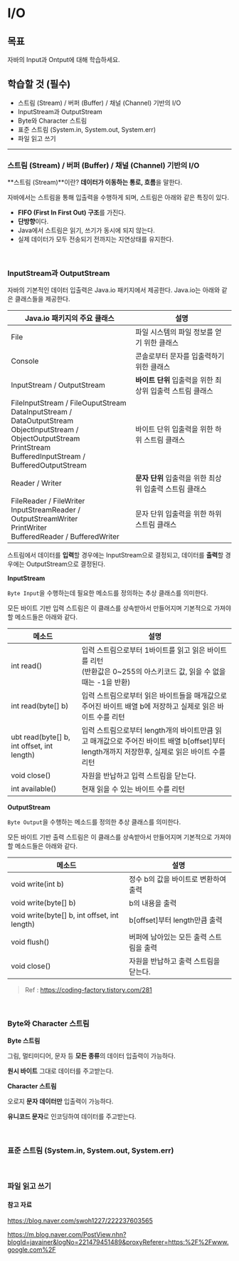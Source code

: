 # I/O

## 목표

자바의 Input과 Ontput에 대해 학습하세요.

## 학습할 것 (필수)

- 스트림 (Stream) / 버퍼 (Buffer) / 채널 (Channel) 기반의 I/O
- InputStream과 OutputStream
- Byte와 Character 스트림
- 표준 스트림 (System.in, System.out, System.err)
- 파일 읽고 쓰기

---

### 스트림 (Stream) / 버퍼 (Buffer) / 채널 (Channel) 기반의 I/O

**스트림 (Stream)**이란? **데이터가 이동하는 통로, 흐름**을 말한다.

자바에서는 스트림을 통해 입출력을 수행하게 되며, 스트림은 아래와 같은 특징이 있다.

* **FIFO (First In First Out) 구조**를 가진다.
* **단방향**이다.
* Java에서 스트림은 읽기, 쓰기가 동시에 되지 않는다.
* 실제 데이터가 모두 전송되기 전까지는 지연상태를 유지한다.

<br/>

### InputStream과 OutputStream

자바의 기본적인 데이터 입출력은 Java.io 패키지에서 제공한다. Java.io는 아래와 같은 클래스들을 제공한다.

| Java.io 패키지의 주요 클래스                                 | 설명                                                      |
| ------------------------------------------------------------ | --------------------------------------------------------- |
| File                                                         | 파일 시스템의 파일 정보를 얻기 위한 클래스                |
| Console                                                      | 콘솔로부터 문자를 입출력하기 위한 클래스                  |
| InputStream / OutputStream                                   | **바이트 단위** 입출력을 위한 최상위 입출력 스트림 클래스 |
| FileInputStream / FileOuputStream<br />DataInputStream / DataOutputStream<br />ObjectInputStream / ObjectOutputStream<br />PrintStream<br />BufferedInputStream / BufferedOutputStream | 바이트 단위 입출력을 위한 하위 스트림 클래스              |
| Reader / Writer                                              | **문자 단위** 입출력을 위한 최상위 입출력 스트림 클래스   |
| FileReader / FileWriter<br />InputStreamReader / OutputStreamWriter<br />PrintWriter<br />BufferedReader / BufferedWriter | 문자 단위 입출력을 위한 하위 스트림 클래스                |

스트림에서 데이터를 **입력**할 경우에는 InputStream으로 결정되고, 데이터를 **출력**할 경우에는 OutputStream으로 결정된다.

**InputStream**

`Byte Input`을 수행하는데 필요한 메소드를 정의하는 추상 클래스를 의미한다.

모든 바이트 기반 입력 스트림은 이 클래스를 상속받아서 만들어지며 기본적으로 가져야 할 메소드들은 아래와 같다.

| 메소드                                     | 설명                                                         |
| ------------------------------------------ | ------------------------------------------------------------ |
| int read()                                 | 입력 스트림으로부터 1바이트를 읽고 읽은 바이트를 리턴<br />(반환값은 0~255의 아스키코드 값, 읽을 수 없을 때는 -1을 반환) |
| int read(byte[] b)                         | 입력 스트림으로부터 읽은 바이트들을 매개값으로 주어진 바이트 배열 b에 저장하고 실제로 읽은 바이트 수를 리턴 |
| ubt read(byte[] b, int offset, int length) | 입력 스트림으로부터 length개의 바이트만큼 읽고 매개값으로 주어진 바이트 배열 b[offset]부터 length개까지 저장한후, 실제로 읽은 바이트 수를 리턴 |
| void close()                               | 자원을 반납하고 입력 스트림을 닫는다.                        |
| int available()                            | 현재 읽을 수 있는 바이트 수를 리턴                           |

**OutputStream**

`Byte Output`을 수행하는 메소드를 정의한 추상 클래스를 의미한다.

모든 바이트 기반 출력 스트림은 이 클래스를 상속받아서 만들어지며 기본적으로 가져야 할 메소드들은 아래와 같다.

| 메소드                                       | 설명                                    |
| -------------------------------------------- | --------------------------------------- |
| void write(int b)                            | 정수 b의 값을 바이트로 변환하여 출력    |
| void write(byte[] b)                         | b의 내용을 출력                         |
| void write(byte[] b, int offset, int length) | b[offset]부터 length만큼 출력           |
| void flush()                                 | 버퍼에 남아있는 모든 출력 스트림을 출력 |
| void close()                                 | 자원을 반납하고 출력 스트림을 닫는다.   |

> Ref : https://coding-factory.tistory.com/281

<br/>

### Byte와 Character 스트림

**Byte 스트림**

그림, 멀티미디어, 문자 등 **모든 종류**의 데이터 입출력이 가능하다.

**원시 바이트** 그대로 데이터를 주고받는다.

**Character 스트림**

오로지 **문자 데이터만** 입출력이 가능하다.

**유니코드 문자**로 인코딩하여 데이터를 주고받는다.

<br/>

### 표준 스트림 (System.in, System.out, System.err)

<br/>

### 파일 읽고 쓰기

#### 참고 자료

https://blog.naver.com/swoh1227/222237603565

https://m.blog.naver.com/PostView.nhn?blogId=javainer&logNo=221479451489&proxyReferer=https:%2F%2Fwww.google.com%2F